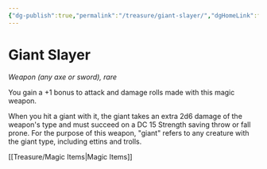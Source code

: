 ```yaml
---
{"dg-publish":true,"permalink":"/treasure/giant-slayer/","dgHomeLink":false,"dgPassFrontmatter":true}
---
```



# Giant Slayer

*Weapon (any axe or sword), rare*

You gain a +1 bonus to attack and damage rolls made with this magic weapon.

When you hit a giant with it, the giant takes an extra 2d6 damage of the weapon's type and must succeed on a DC 15 Strength saving throw or fall prone. For the purpose of this weapon, "giant" refers to any creature with the giant type, including ettins and trolls.


[[Treasure/Magic Items|Magic Items]]